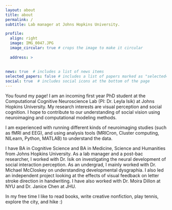 ```yaml
---
layout: about
title: about
permalink: /
subtitle: Lab manager at Johns Hopkins University.

profile:
  align: right
  image: IMG_0047.JPG
  image_circular: true # crops the image to make it circular
 
  address: >
    
    
news: true  # includes a list of news items
selected_papers: false # includes a list of papers marked as "selected={true}"
social: true  # includes social icons at the bottom of the page
---
```





You found my page! I am an incoming first year PhD student at the Computational Cognitive Neuroscience Lab (PI: Dr. Leyla Isik) at Johns Hopkins University. My research interests are visual perception and social cognition. I hope to contribute to our understanding of social vision using neuroimaging and computational modeling methods. 

I am experienced with running different kinds of neuroimaging studies (such as fMRI and EEG), and using analysis tools (MRICron, Cluster computing, NILearn, Python, MATLAB) to understand the data.

I have BA in Cognitive Science and BA in Medicine, Science and Humanities from Johns Hopkins University. As a lab manager and a post-bac researcher, I worked with Dr. Isik on investigating the neural development of social interaction perception. As an undergrad, I mainly worked with Dr. Michael McCloskey on understanding developmental dysgraphia. I also led an independent project looking at the effects of visual feedback on letter stroke direction in handwriting. I have also worked with Dr. Moira Dillon at NYU and Dr. Janice Chen at JHU.

In my free time I like to read books, write creative nonfiction, play tennis, explore the city, and hike :)
